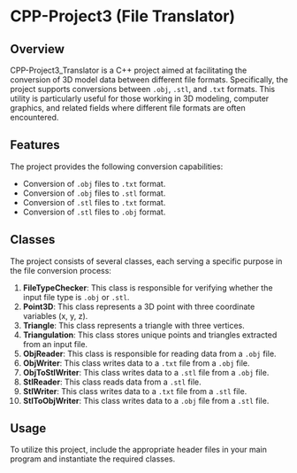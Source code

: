 # CPP-Project3 (File Translator)

## Overview

CPP-Project3_Translator is a C++ project aimed at facilitating the conversion of 3D model data between different file formats. Specifically, the project supports conversions between `.obj`, `.stl`, and `.txt` formats. This utility is particularly useful for those working in 3D modeling, computer graphics, and related fields where different file formats are often encountered.

## Features

The project provides the following conversion capabilities:

- Conversion of `.obj` files to `.txt` format.
- Conversion of `.obj` files to `.stl` format.
- Conversion of `.stl` files to `.txt` format.
- Conversion of `.stl` files to `.obj` format.

## Classes

The project consists of several classes, each serving a specific purpose in the file conversion process:

1. **FileTypeChecker**: This class is responsible for verifying whether the input file type is `.obj` or `.stl`.
2. **Point3D**: This class represents a 3D point with three coordinate variables (x, y, z).
3. **Triangle**: This class represents a triangle with three vertices.
4. **Triangulation**: This class stores unique points and triangles extracted from an input file.
5. **ObjReader**: This class is responsible for reading data from a `.obj` file.
6. **ObjWriter**: This class writes data to a `.txt` file from a `.obj` file.
7. **ObjToStlWriter**: This class writes data to a `.stl` file from a `.obj` file.
8. **StlReader**: This class reads data from a `.stl` file.
9. **StlWriter**: This class writes data to a `.txt` file from a `.stl` file.
10. **StlToObjWriter**: This class writes data to a `.obj` file from a `.stl` file.

## Usage

To utilize this project, include the appropriate header files in your main program and instantiate the required classes.
